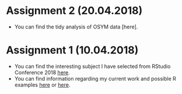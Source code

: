 # Assignment 2 (20.04.2018)

- You can find the tidy analysis of OSYM data [here].

# Assignment 1 (10.04.2018)

- You can find the interesting subject I have selected from RStudio Conference 2018 [here](https://www.rstudio.com/resources/videos/open-source-solutions-for-medical-marijuana/). 
- You can find information regarding my current work and possible R examples [here](assignment_1.html) or [here](pj-alpbiberoglu/assignment_1.html).
